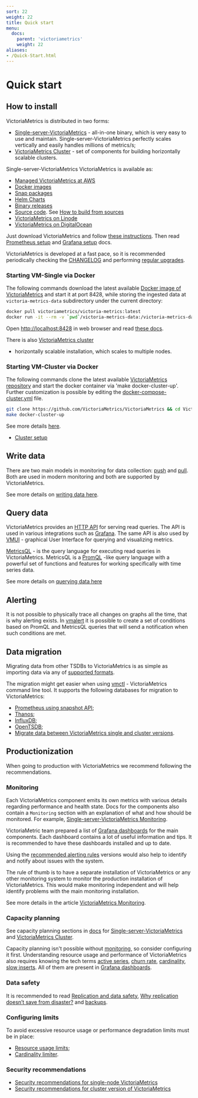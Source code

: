 ```yaml
---
sort: 22
weight: 22
title: Quick start
menu:
  docs:
    parent: 'victoriametrics'
    weight: 22
aliases:
- /Quick-Start.html
---
```


# Quick start

## How to install

VictoriaMetrics is distributed in two forms:
* [Single-server-VictoriaMetrics](https://docs.victoriametrics.com/single-server-victoriametrics/) - all-in-one
  binary, which is very easy to use and maintain.
  Single-server-VictoriaMetrics perfectly scales vertically and easily handles millions of metrics/s;
* [VictoriaMetrics Cluster](https://docs.victoriametrics.com/cluster-victoriametrics/) - set of components
  for building horizontally scalable clusters.

Single-server-VictoriaMetrics VictoriaMetrics is available as:

* [Managed VictoriaMetrics at AWS](https://aws.amazon.com/marketplace/pp/prodview-4tbfq5icmbmyc)
* [Docker images](https://hub.docker.com/r/victoriametrics/victoria-metrics/)
* [Snap packages](https://snapcraft.io/victoriametrics)
* [Helm Charts](https://github.com/VictoriaMetrics/helm-charts#list-of-charts)
* [Binary releases](https://github.com/VictoriaMetrics/VictoriaMetrics/releases/latest)
* [Source code](https://github.com/VictoriaMetrics/VictoriaMetrics).
  See [How to build from sources](https://docs.victoriametrics.com/single-server-victoriametrics/#how-to-build-from-sources)
* [VictoriaMetrics on Linode](https://www.linode.com/marketplace/apps/victoriametrics/victoriametrics/)
* [VictoriaMetrics on DigitalOcean](https://marketplace.digitalocean.com/apps/victoriametrics-single)

Just download VictoriaMetrics and follow
[these instructions](https://docs.victoriametrics.com/single-server-victoriametrics/#how-to-start-victoriametrics).
Then read [Prometheus setup](https://docs.victoriametrics.com/single-server-victoriametrics/#prometheus-setup)
and [Grafana setup](https://docs.victoriametrics.com/single-server-victoriametrics/#grafana-setup) docs.

VictoriaMetrics is developed at a fast pace, so it is recommended periodically checking the [CHANGELOG](https://docs.victoriametrics.com/changelog/) and performing [regular upgrades](https://docs.victoriametrics.com/#how-to-upgrade-victoriametrics).


### Starting VM-Single via Docker

The following commands download the latest available
[Docker image of VictoriaMetrics](https://hub.docker.com/r/victoriametrics/victoria-metrics)
and start it at port 8428, while storing the ingested data at `victoria-metrics-data` subdirectory
under the current directory:


```sh
docker pull victoriametrics/victoria-metrics:latest
docker run -it --rm -v `pwd`/victoria-metrics-data:/victoria-metrics-data -p 8428:8428 victoriametrics/victoria-metrics:latest
```


Open <a href="http://localhost:8428">http://localhost:8428</a> in web browser
and read [these docs](https://docs.victoriametrics.com/#operation).

There is also [VictoriaMetrics cluster](https://docs.victoriametrics.com/cluster-victoriametrics/)
- horizontally scalable installation, which scales to multiple nodes.

### Starting VM-Cluster via Docker

The following commands clone the latest available
[VictoriaMetrics repository](https://github.com/VictoriaMetrics/VictoriaMetrics)
and start the docker container via 'make docker-cluster-up'. Further customization is possible by editing
the [docker-compose-cluster.yml](https://github.com/VictoriaMetrics/VictoriaMetrics/blob/master/deployment/docker/docker-compose-cluster.yml)
file.


```sh
git clone https://github.com/VictoriaMetrics/VictoriaMetrics && cd VictoriaMetrics
make docker-cluster-up
```


See more details [here](https://github.com/VictoriaMetrics/VictoriaMetrics/tree/master/deployment/docker#readme).

* [Cluster setup](https://docs.victoriametrics.com/cluster-victoriametrics/#cluster-setup)

## Write data

There are two main models in monitoring for data collection: 
[push](https://docs.victoriametrics.com/keyconcepts/#push-model) 
and [pull](https://docs.victoriametrics.com/keyconcepts/#pull-model). 
Both are used in modern monitoring and both are supported by VictoriaMetrics.

See more details on [writing data here](https://docs.victoriametrics.com/keyconcepts/#write-data).


## Query data

VictoriaMetrics provides an 
[HTTP API](https://docs.victoriametrics.com/single-server-victoriametrics/#prometheus-querying-api-usage)
for serving read queries. The API is used in various integrations such as
[Grafana](https://docs.victoriametrics.com/single-server-victoriametrics/#grafana-setup).
The same API is also used by
[VMUI](https://docs.victoriametrics.com/single-server-victoriametrics/#vmui) - graphical User Interface
for querying and visualizing metrics.

[MetricsQL](https://docs.victoriametrics.com/metricsql/) - is the query language for executing read queries
in VictoriaMetrics. MetricsQL is a [PromQL](https://prometheus.io/docs/prometheus/latest/querying/basics) 
-like query language with a powerful set of functions and features for working specifically with time series data.

See more details on [querying data here](https://docs.victoriametrics.com/keyconcepts/#query-data)


## Alerting

It is not possible to physically trace all changes on graphs all the time, that is why alerting exists.
In [vmalert](https://docs.victoriametrics.com/vmalert/) it is possible to create a set of conditions
based on PromQL and MetricsQL queries that will send a notification when such conditions are met.

## Data migration

Migrating data from other TSDBs to VictoriaMetrics is as simple as importing data via any of
[supported formats](https://docs.victoriametrics.com/keyconcepts/#push-model).

The migration might get easier when using [vmctl](https://docs.victoriametrics.com/vmctl/) - VictoriaMetrics
command line tool. It supports the following databases for migration to VictoriaMetrics:
* [Prometheus using snapshot API](https://docs.victoriametrics.com/vmctl/#migrating-data-from-prometheus);
* [Thanos](https://docs.victoriametrics.com/vmctl/#migrating-data-from-thanos);
* [InfluxDB](https://docs.victoriametrics.com/vmctl/#migrating-data-from-influxdb-1x);
* [OpenTSDB](https://docs.victoriametrics.com/vmctl/#migrating-data-from-opentsdb);
* [Migrate data between VictoriaMetrics single and cluster versions](https://docs.victoriametrics.com/vmctl/#migrating-data-from-victoriametrics).

## Productionization

When going to production with VictoriaMetrics we recommend following the recommendations.

### Monitoring

Each VictoriaMetrics component emits its own metrics with various details regarding performance
and health state. Docs for the components also contain a `Monitoring` section with an explanation
of what and how should be monitored. For example,
[Single-server-VictoriaMetrics Monitoring](https://docs.victoriametrics.com/cluster-victoriametrics/#monitoring).

VictoriaMetric team prepared a list of [Grafana dashboards](https://grafana.com/orgs/victoriametrics/dashboards)
for the main components. Each dashboard contains a lot of useful information and tips. It is recommended
to have these dashboards installed and up to date.

Using the [recommended alerting rules](https://github.com/VictoriaMetrics/VictoriaMetrics/tree/master/deployment/docker#alerts)
versions would also help to identify and notify about issues with the system.

The rule of thumb is to have a separate installation of VictoriaMetrics or any other monitoring system
to monitor the production installation of VictoriaMetrics. This would make monitoring independent and
will help identify problems with the main monitoring installation.

See more details in the article [VictoriaMetrics Monitoring](https://victoriametrics.com/blog/victoriametrics-monitoring/).

### Capacity planning

See capacity planning sections in [docs](https://docs.victoriametrics.com) for
[Single-server-VictoriaMetrics](https://docs.victoriametrics.com/single-server-victoriametrics/#capacity-planning)
and [VictoriaMetrics Cluster](https://docs.victoriametrics.com/cluster-victoriametrics/#capacity-planning).

Capacity planning isn't possible without [monitoring](#monitoring), so consider configuring it first.
Understanding resource usage and performance of VictoriaMetrics also requires knowing the tech terms
[active series](https://docs.victoriametrics.com/faq/#what-is-an-active-time-series),
[churn rate](https://docs.victoriametrics.com/faq/#what-is-high-churn-rate),
[cardinality](https://docs.victoriametrics.com/faq/#what-is-high-cardinality),
[slow inserts](https://docs.victoriametrics.com/faq/#what-is-a-slow-insert).
All of them are present in [Grafana dashboards](https://grafana.com/orgs/victoriametrics/dashboards).


### Data safety

It is recommended to read [Replication and data safety](https://docs.victoriametrics.com/cluster-victoriametrics/#replication-and-data-safety),
[Why replication doesn’t save from disaster?](https://valyala.medium.com/speeding-up-backups-for-big-time-series-databases-533c1a927883)
and [backups](https://docs.victoriametrics.com/single-server-victoriametrics/#backups).


### Configuring limits

To avoid excessive resource usage or performance degradation limits must be in place:
* [Resource usage limits](https://docs.victoriametrics.com/faq/#how-to-set-a-memory-limit-for-victoriametrics-components);
* [Cardinality limiter](https://docs.victoriametrics.com/single-server-victoriametrics/#cardinality-limiter).

### Security recommendations

* [Security recommendations for single-node VictoriaMetrics](https://docs.victoriametrics.com/#security)
* [Security recommendations for cluster version of VictoriaMetrics](https://docs.victoriametrics.com/cluster-victoriametrics/#security)
